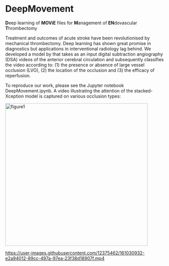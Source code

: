 # DeepMovement
**D**eep learning of **MOViE** files for **M**anagement of **EN**dovascular **T**hrombectomy


Treatment and outcomes of acute stroke have been revolutionised by mechanical thrombectomy. Deep learning has shown great promise in diagnostics but applications in interventional radiology lag behind. We developed a model by that takes as an input digital subtraction angiography (DSA) videos of the anterior cerebral circulation and subsequently classifies the video according to: (1) the presence or absence of large vessel occlusion (LVO), (2) the location of the occlusion and (3) the efficacy of reperfusion.


To reproduce our work, please see the Jupyter notebook DeepMovement.ipynb. A video illustrating the attention of the stacked-Xception model is captured on various occlusion types:
 

 <img width="451" alt="figure1" src="https://user-images.githubusercontent.com/12375462/161031258-c90432bc-8caa-4a60-b0d8-d687a663fe13.png">


https://user-images.githubusercontent.com/12375462/161030932-e2a94012-89cc-497a-97ea-23f38d18907f.mp4
 
